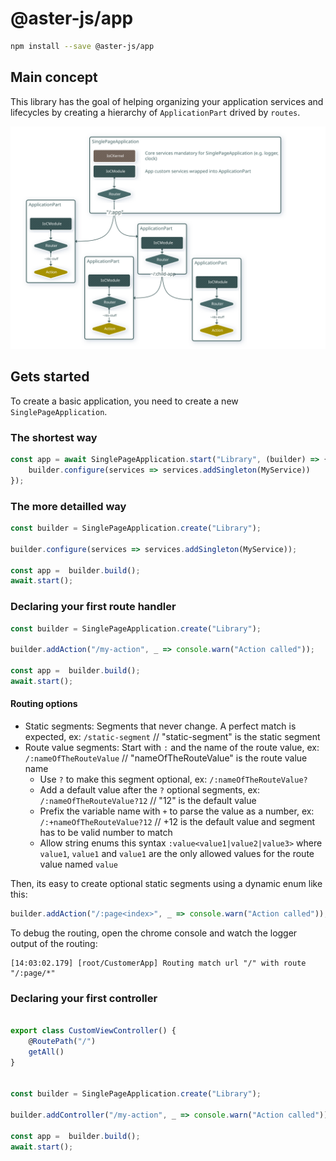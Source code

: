 # @aster-js/app

```bash
npm install --save @aster-js/app
```

## Main concept

This library has the goal of helping organizing your application services and lifecycles by creating a hierarchy of `ApplicationPart` drived by `routes`.

![Alt text](./doc/application-part-routing.svg)

## Gets started

To create a basic application, you need to create a new `SinglePageApplication`.

### The shortest way
```ts
const app = await SinglePageApplication.start("Library", (builder) => {
    builder.configure(services => services.addSingleton(MyService))
});
```

### The more detailled way
```ts
const builder = SinglePageApplication.create("Library");

builder.configure(services => services.addSingleton(MyService));

const app =  builder.build();
await.start();
```

### Declaring your first route handler
```ts
const builder = SinglePageApplication.create("Library");

builder.addAction("/my-action", _ => console.warn("Action called"));

const app =  builder.build();
await.start();
```

#### Routing options

- Static segments: Segments that never change. A perfect match is expected, ex: `/static-segment` // "static-segment" is the static segment
- Route value segments: Start with `:` and the name of the route value, ex: `/:nameOfTheRouteValue` // "nameOfTheRouteValue" is the route value name
    - Use `?` to make this segment optional, ex: `/:nameOfTheRouteValue?`
    - Add a default value after the `?` optional segments, ex: `/:nameOfTheRouteValue?12` // "12" is the default value
    - Prefix the variable name with `+` to parse the value as a number, ex: `/:+nameOfTheRouteValue?12` // +12 is the default value and segment has to be valid number to match
    - Allow string enums this syntax `:value<value1|value2|value3>` where `value1`, `value1` and `value1` are the only allowed values for the route value named `value`

Then, its easy to create optional static segments using a dynamic enum like this:
```ts
builder.addAction("/:page<index>", _ => console.warn("Action called"));
```

To debug the routing, open the chrome console and watch the logger output of the routing:
```log
[14:03:02.179] [root/CustomerApp] Routing match url "/" with route "/:page/*"
```

### Declaring your first controller
```ts

export class CustomViewController() {
    @RoutePath("/")
    getAll()
}


const builder = SinglePageApplication.create("Library");

builder.addController("/my-action", _ => console.warn("Action called"));

const app =  builder.build();
await.start();
```
